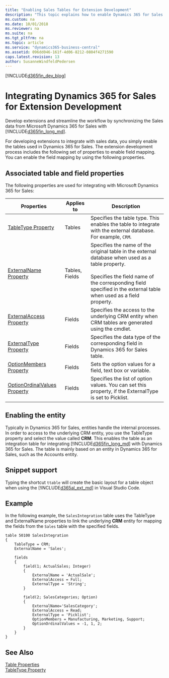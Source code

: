 ```yaml
---
title: "Enabling Sales Tables for Extension Development"
description: "This topic explains how to enable Dynamics 365 for Sales tables for the extension development process."
ms.custom: na
ms.date: 10/01/2018
ms.reviewer: na
ms.suite: na
ms.tgt_pltfrm: na
ms.topic: article
ms.service: "dynamics365-business-central"
ms.assetid: 096dd046-161f-4d06-8212-0804f4271590
caps.latest.revision: 13
author: SusanneWindfeldPedersen
---
```


[!INCLUDE[d365fin_dev_blog](includes/d365fin_dev_blog.md)]

# Integrating Dynamics 365 for Sales for Extension Development

Develop extensions and streamline the workflow by synchronizing the Sales data from Microsoft Dynamics 365 for Sales with [!INCLUDE[d365fin_long_md](../includes/d365fin_long_md.md)]. 

For developing extensions to integrate with sales data, you simply enable the tables used in Dynamics 365 for Sales. The extension development process includes the following set of properties to enable field mapping.
You can enable the field mapping by using the following properties. 

## Associated table and field properties

The following properties are used for integrating with Microsoft Dynamics 365 for Sales:

|Properties | Applies to | Description |
|-----------|------------|-------------|
|[TableType Property](properties/devenv-tabletype-property.md)|Tables |Specifies the table type. This enables the table to integrate with the external database. For example, `CRM`. |
|[ExternalName Property](properties/devenv-externalname-property.md)|Tables, Fields|Specifies the name of the original table in the external database when used as a table property.</br> <br>Specifies the field name of the corresponding field specified in the external table when used as a field property.</br> | 
|[ExternalAccess Property](properties/devenv-externalaccess-property.md)|Fields|Specifies the access to the underlying CRM entity when CRM tables are generated using the cmdlet.|
|[ExternalType Property](properties/devenv-externaltype-property.md)|Fields|Specifies the data type of the corresponding field in Dynamics 365 for Sales table. |
|[OptionMembers Property](properties/devenv-optionstring-property.md)|Fields|Sets the option values for a field, text box or variable. | 
|[OptionOrdinalValues Property](properties/devenv-optionordinalvalues-property.md)|Fields|Specifies the list of option values. You can set this property, if the ExternalType is set to Picklist.| 

## Enabling the entity
Typically in Dynamics 365 for Sales, entities handle the internal processes. In order to access to the underlying CRM entity, you use the TableType property and select the value called **CRM**. This enables the table as an integration table for integrating [!INCLUDE[d365fin_long_md](../includes/d365fin_long_md.md)] with Dynamics 365 for Sales. The table is mainly based on an entity in Dynamics 365 for Sales, such as the Accounts entity.

## Snippet support
Typing the shortcut `ttable` will create the basic layout for a table object when using the [!INCLUDE[d365al_ext_md](../includes/d365al_ext_md.md)] in Visual Studio Code. 

## Example 
In the following example, the `SalesIntegration` table uses the TableType and ExternalName properties to link the underlying **CRM** entity for mapping the fields from the `Sales` table with the specified fields. 

```
table 50100 SalesIntegration
{
    TableType = CRM;
    ExternalName = 'Sales';

    fields
    {
        field(1; ActualSales; Integer)
        {
            ExternalName = 'ActualSale';
            ExternalAccess = Full;
            ExternalType = 'String';                        
        }

        field(2; SalesCategories; Option)
        {
            ExternalName='SalesCategory';
            ExternalAccess = Read;                        
            ExternalType = 'Picklist';
            OptionMembers = Manufacturing, Marketing, Support;
            OptionOrdinalValues = -1, 1, 2;
        }
    }
}
```

## See Also
[Table Properties](properties/devenv-table-properties.md)  
[TableType Property](properties/devenv-tabletype-property.md)  